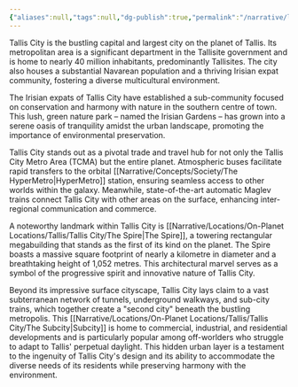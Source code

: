 ```yaml
---
{"aliases":null,"tags":null,"dg-publish":true,"permalink":"/narrative/locations/on-planet-locations/tallis/tallis-city/tallis-city/","dgPassFrontmatter":true}
---
```


Tallis City is the bustling capital and largest city on the planet of Tallis. Its metropolitan area is a significant department in the Tallisite government and is home to nearly 40 million inhabitants, predominantly Tallisites. The city also houses a substantial Navarean population and a thriving Irisian expat community, fostering a diverse multicultural environment.

The Irisian expats of Tallis City have established a sub-community focused on conservation and harmony with nature in the southern centre of town. This lush, green nature park – named the Irisian Gardens – has grown into a serene oasis of tranquility amidst the urban landscape, promoting the importance of environmental preservation.

Tallis City stands out as a pivotal trade and travel hub for not only the Tallis City Metro Area (TCMA) but the entire planet. Atmospheric buses facilitate rapid transfers to the orbital [[Narrative/Concepts/Society/The HyperMetro\|HyperMetro]] station, ensuring seamless access to other worlds within the galaxy. Meanwhile, state-of-the-art automatic Maglev trains connect Tallis City with other areas on the surface, enhancing inter-regional communication and commerce.

A noteworthy landmark within Tallis City is [[Narrative/Locations/On-Planet Locations/Tallis/Tallis City/The Spire\|The Spire]], a towering rectangular megabuilding that stands as the first of its kind on the planet. The Spire boasts a massive square footprint of nearly a kilometre in diameter and a breathtaking height of 1,052 metres. This architectural marvel serves as a symbol of the progressive spirit and innovative nature of Tallis City.

Beyond its impressive surface cityscape, Tallis City lays claim to a vast subterranean network of tunnels, underground walkways, and sub-city trains, which together create a "second city" beneath the bustling metropolis. This [[Narrative/Locations/On-Planet Locations/Tallis/Tallis City/The Subcity\|Subcity]] is home to commercial, industrial, and residential developments and is particularly popular among off-worlders who struggle to adapt to Tallis' perpetual daylight. This hidden urban layer is a testament to the ingenuity of Tallis City's design and its ability to accommodate the diverse needs of its residents while preserving harmony with the environment.